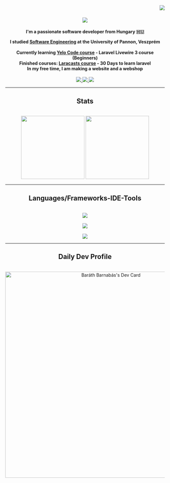 <img align="right" src="https://visitor-badge.laobi.icu/badge?page_id=barni0811.barni0811" />

<h1 align="center">
    <img src="https://readme-typing-svg.herokuapp.com/?font=Righteous&size=35&center=true&vCenter=true&width=500&height=70&duration=4000&lines=Hello+There!+👋;+I'm+Baráth+Barnabás!;" />
</h1>

<h4 align="center">
I'm a passionate software developer from Hungary 🇭🇺

I studied [Software Engineering](https://mik.uni-pannon.hu/felvetelizoknek/kepzesek/uzemmernok-informatikus-bprof) at the University of Pannon, Veszprém<br><br>
Currently learning [Yelo Code course](https://www.youtube.com/playlist?list=PLqDySLfPKRn543NM_fTrJRdhjBgsogzSC) - Laravel Livewire 3 course (Beginners)<br>
Finished courses: [Laracasts course](https://laracasts.com/series/30-days-to-learn-laravel-11) - 30 Days to learn laravel<br>
In my free time, I am making a website and a webshop<br>

</h3>

<div align="center"> 
  <a href="mailto:barnibarath@gmail.com">
    <img src="https://img.shields.io/badge/Gmail-333333?style=for-the-badge&logo=gmail&logoColor=red" />
  </a>
  <a href="https://www.linkedin.com/in/bar%C3%A1th-barnab%C3%A1s-4306b331a?lipi=urn%3Ali%3Apage%3Ad_flagship3_profile_view_base_contact_details%3B%2Bs3xfXQPSve0ZYCf5FDOKQ%3D%3D" target="_blank">
    <img src="https://img.shields.io/badge/LinkedIn-0077B5?style=for-the-badge&logo=linkedin&logoColor=white" target="_blank" />
  </a>
  <a href="https://drive.google.com/file/d/1Nww884hpzP4_It9RM7FWycy6usZ_ptW4/view?usp=drive_link" target="_blank">
     <img src="https://img.shields.io/badge/Thesis Project Video-333333?style=for-the-badge&logo=Video&logoColor=white" target="_blank" /> <!-- sqlite, safari, google-chrome are other good icon options -->
  </a>
</div>

<hr/>

<h2 align="center">Stats</h2>
<br>
<div align="center">
  <a>
    <img height=200 src="https://streak-stats.demolab.com?user=barni0811&hide_total_contributions=true&theme=react&card_width=400" />
  </a>
  <a>
    <img height=200 src="https://github-readme-stats.vercel.app/api/top-langs?username=barni0811&theme=react&layout=compact&langs_count=8&card_width=200" />
  </a>
</div>

<hr/>
 
<h2 align="center">Languages/Frameworks-IDE-Tools</h2>
<br/>
<div align="center">
    <img src="https://skillicons.dev/icons?i=raspberrypi,python,javascript,nodejs,jquery,c,cs,cpp,html,css,php,laravel,tailwind&theme=light" /> <br><br>
    <img src="https://skillicons.dev/icons?i=eclipse,vscode,idea,figma&theme=light" /><br><br>
    <img src="https://skillicons.dev/icons?i=git,github,discord,notion&theme=light" /><br>

</div>


<hr/>
 
<h2 align="center">Daily Dev Profile</h2>
<br>
<div align="center">
<a href="https://app.daily.dev/barthbarnabs"><img src="https://api.daily.dev/devcards/v2/2eJl9LmjvdEqoJnT0CFzj.png?type=wide&r=wda" width="652" alt="Baráth Barnabás's Dev Card"/></a></div>


